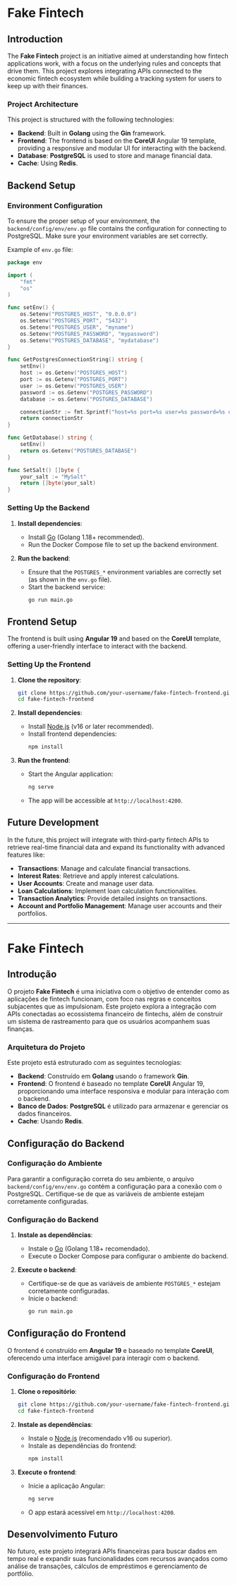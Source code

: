 # Fake Fintech

## Introduction

The **Fake Fintech** project is an initiative aimed at understanding how fintech applications work, with a focus on the underlying rules and concepts that drive them. This project explores integrating APIs connected to the economic fintech ecosystem while building a tracking system for users to keep up with their finances.

### Project Architecture

This project is structured with the following technologies:

- **Backend**: Built in **Golang** using the **Gin** framework.
- **Frontend**: The frontend is based on the **CoreUI** Angular 19 template, providing a responsive and modular UI for interacting with the backend.
- **Database**: **PostgreSQL** is used to store and manage financial data.
- **Cache**: Using **Redis**.

## Backend Setup

### Environment Configuration

To ensure the proper setup of your environment, the `backend/config/env/env.go` file contains the configuration for connecting to PostgreSQL. Make sure your environment variables are set correctly.

Example of `env.go` file:

```go
package env

import (
	"fmt"
	"os"
)

func setEnv() {
	os.Setenv("POSTGRES_HOST", "0.0.0.0")       
	os.Setenv("POSTGRES_PORT", "5432")           
	os.Setenv("POSTGRES_USER", "myname")         
	os.Setenv("POSTGRES_PASSWORD", "mypassword")
	os.Setenv("POSTGRES_DATABASE", "mydatabase")
}

func GetPostgresConnectionString() string {
	setEnv()
	host := os.Getenv("POSTGRES_HOST")
	port := os.Getenv("POSTGRES_PORT")
	user := os.Getenv("POSTGRES_USER")
	password := os.Getenv("POSTGRES_PASSWORD")
	database := os.Getenv("POSTGRES_DATABASE")

	connectionStr := fmt.Sprintf("host=%s port=%s user=%s password=%s dbname=%s sslmode=disable", host, port, user, password, database)
	return connectionStr
}

func GetDatabase() string {
	setEnv()
	return os.Getenv("POSTGRES_DATABASE")
}

func SetSalt() []byte {
	your_salt := "MySalt"
	return []byte(your_salt)
}
```

### Setting Up the Backend

1. **Install dependencies**:
   - Install [Go](https://golang.org/dl/) (Golang 1.18+ recommended).
   - Run the Docker Compose file to set up the backend environment.

2. **Run the backend**:
   - Ensure that the `POSTGRES_*` environment variables are correctly set (as shown in the `env.go` file).
   - Start the backend service:
     ```bash
     go run main.go
     ```

## Frontend Setup

The frontend is built using **Angular 19** and based on the **CoreUI** template, offering a user-friendly interface to interact with the backend.

### Setting Up the Frontend

1. **Clone the repository**:
   ```bash
   git clone https://github.com/your-username/fake-fintech-frontend.git
   cd fake-fintech-frontend
   ```

2. **Install dependencies**:
   - Install [Node.js](https://nodejs.org/en/download/) (v16 or later recommended).
   - Install frontend dependencies:
     ```bash
     npm install
     ```

3. **Run the frontend**:
   - Start the Angular application:
     ```bash
     ng serve
     ```

   - The app will be accessible at `http://localhost:4200`.

## Future Development

In the future, this project will integrate with third-party fintech APIs to retrieve real-time financial data and expand its functionality with advanced features like:

- **Transactions**: Manage and calculate financial transactions.
- **Interest Rates**: Retrieve and apply interest calculations.
- **User Accounts**: Create and manage user data.
- **Loan Calculations**: Implement loan calculation functionalities.
- **Transaction Analytics**: Provide detailed insights on transactions.
- **Account and Portfolio Management**: Manage user accounts and their portfolios.

---

# Fake Fintech

## Introdução

O projeto **Fake Fintech** é uma iniciativa com o objetivo de entender como as aplicações de fintech funcionam, com foco nas regras e conceitos subjacentes que as impulsionam. Este projeto explora a integração com APIs conectadas ao ecossistema financeiro de fintechs, além de construir um sistema de rastreamento para que os usuários acompanhem suas finanças.

### Arquitetura do Projeto

Este projeto está estruturado com as seguintes tecnologias:

- **Backend**: Construído em **Golang** usando o framework **Gin**.
- **Frontend**: O frontend é baseado no template **CoreUI** Angular 19, proporcionando uma interface responsiva e modular para interação com o backend.
- **Banco de Dados**: **PostgreSQL** é utilizado para armazenar e gerenciar os dados financeiros.
- **Cache**: Usando **Redis**.

## Configuração do Backend

### Configuração do Ambiente

Para garantir a configuração correta do seu ambiente, o arquivo `backend/config/env/env.go` contém a configuração para a conexão com o PostgreSQL. Certifique-se de que as variáveis de ambiente estejam corretamente configuradas.

### Configuração do Backend

1. **Instale as dependências**:
   - Instale o [Go](https://golang.org/dl/) (Golang 1.18+ recomendado).
   - Execute o Docker Compose para configurar o ambiente do backend.

2. **Execute o backend**:
   - Certifique-se de que as variáveis de ambiente `POSTGRES_*` estejam corretamente configuradas.
   - Inicie o backend:
     ```bash
     go run main.go
     ```

## Configuração do Frontend

O frontend é construído em **Angular 19** e baseado no template **CoreUI**, oferecendo uma interface amigável para interagir com o backend.

### Configuração do Frontend

1. **Clone o repositório**:
   ```bash
   git clone https://github.com/your-username/fake-fintech-frontend.git
   cd fake-fintech-frontend
   ```

2. **Instale as dependências**:
   - Instale o [Node.js](https://nodejs.org/en/download/) (recomendado v16 ou superior).
   - Instale as dependências do frontend:
     ```bash
     npm install
     ```

3. **Execute o frontend**:
   - Inicie a aplicação Angular:
     ```bash
     ng serve
     ```
   - O app estará acessível em `http://localhost:4200`.

## Desenvolvimento Futuro

No futuro, este projeto integrará APIs financeiras para buscar dados em tempo real e expandir suas funcionalidades com recursos avançados como análise de transações, cálculos de empréstimos e gerenciamento de portfólio.

